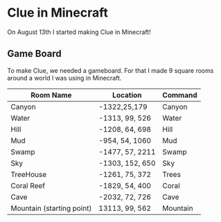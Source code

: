 # Clue in Minecraft

On August 13th I started making Clue in Minecraft!

## Game Board
To make Clue, we needed a gameboard. For that I made 9 square rooms around a 
world I was using in Minecraft.

| Room Name | Location | Command | 
| --------- | -------- | ------- |
| Canyon | -1322,25,179 | Canyon |
| Water | -1313, 99, 526 | Water |
| Hill | -1208, 64, 698 | Hill | 
| Mud | -954, 54, 1060 | Mud  |
| Swamp | -1477, 57, 2211 | Swamp |
| Sky | -1303, 152, 650 | Sky |
| TreeHouse | -1261, 75, 372 | Trees | 
| Coral Reef | -1829, 54, 400 | Coral | 
| Cave | -2032, 72, 726 | Cave | 
| Mountain (starting point) | 13113, 99, 562 | Mountain |
